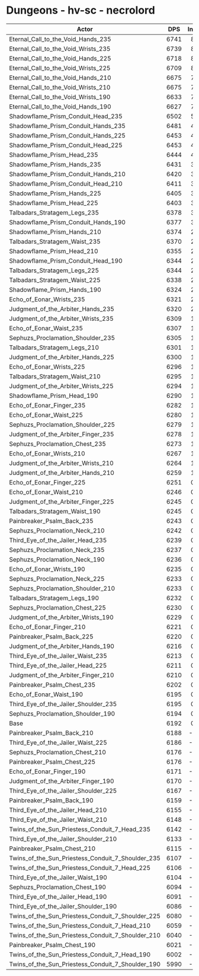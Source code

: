 # Dungeons - hv-sc - necrolord
| Actor | DPS | Increase |
|---|:---:|:---:|
|Eternal_Call_to_the_Void_Hands_235|6741|8.88%|
|Eternal_Call_to_the_Void_Wrists_235|6739|8.84%|
|Eternal_Call_to_the_Void_Hands_225|6718|8.50%|
|Eternal_Call_to_the_Void_Wrists_225|6709|8.36%|
|Eternal_Call_to_the_Void_Hands_210|6675|7.81%|
|Eternal_Call_to_the_Void_Wrists_210|6675|7.81%|
|Eternal_Call_to_the_Void_Wrists_190|6633|7.13%|
|Eternal_Call_to_the_Void_Hands_190|6627|7.03%|
|Shadowflame_Prism_Conduit_Head_235|6502|5.01%|
|Shadowflame_Prism_Conduit_Hands_235|6481|4.68%|
|Shadowflame_Prism_Conduit_Hands_225|6453|4.22%|
|Shadowflame_Prism_Conduit_Head_225|6453|4.22%|
|Shadowflame_Prism_Head_235|6444|4.08%|
|Shadowflame_Prism_Hands_235|6431|3.87%|
|Shadowflame_Prism_Conduit_Hands_210|6420|3.69%|
|Shadowflame_Prism_Conduit_Head_210|6411|3.55%|
|Shadowflame_Prism_Hands_225|6405|3.45%|
|Shadowflame_Prism_Head_225|6403|3.42%|
|Talbadars_Stratagem_Legs_235|6378|3.01%|
|Shadowflame_Prism_Conduit_Hands_190|6377|3.00%|
|Shadowflame_Prism_Hands_210|6374|2.95%|
|Talbadars_Stratagem_Waist_235|6370|2.88%|
|Shadowflame_Prism_Head_210|6355|2.64%|
|Shadowflame_Prism_Conduit_Head_190|6344|2.46%|
|Talbadars_Stratagem_Legs_225|6344|2.46%|
|Talbadars_Stratagem_Waist_225|6338|2.37%|
|Shadowflame_Prism_Hands_190|6324|2.14%|
|Echo_of_Eonar_Wrists_235|6321|2.09%|
|Judgment_of_the_Arbiter_Hands_235|6320|2.08%|
|Judgment_of_the_Arbiter_Wrists_235|6309|1.90%|
|Echo_of_Eonar_Waist_235|6307|1.87%|
|Sephuzs_Proclamation_Shoulder_235|6305|1.83%|
|Talbadars_Stratagem_Legs_210|6301|1.77%|
|Judgment_of_the_Arbiter_Hands_225|6300|1.75%|
|Echo_of_Eonar_Wrists_225|6296|1.69%|
|Talbadars_Stratagem_Waist_210|6295|1.67%|
|Judgment_of_the_Arbiter_Wrists_225|6294|1.66%|
|Shadowflame_Prism_Head_190|6290|1.59%|
|Echo_of_Eonar_Finger_235|6282|1.46%|
|Echo_of_Eonar_Waist_225|6280|1.43%|
|Sephuzs_Proclamation_Shoulder_225|6279|1.41%|
|Judgment_of_the_Arbiter_Finger_235|6278|1.40%|
|Sephuzs_Proclamation_Chest_235|6273|1.32%|
|Echo_of_Eonar_Wrists_210|6267|1.22%|
|Judgment_of_the_Arbiter_Wrists_210|6264|1.17%|
|Judgment_of_the_Arbiter_Hands_210|6259|1.09%|
|Echo_of_Eonar_Finger_225|6251|0.96%|
|Echo_of_Eonar_Waist_210|6246|0.88%|
|Judgment_of_the_Arbiter_Finger_225|6245|0.86%|
|Talbadars_Stratagem_Waist_190|6245|0.86%|
|Painbreaker_Psalm_Back_235|6243|0.83%|
|Sephuzs_Proclamation_Neck_210|6242|0.82%|
|Third_Eye_of_the_Jailer_Head_235|6239|0.77%|
|Sephuzs_Proclamation_Neck_235|6237|0.73%|
|Sephuzs_Proclamation_Neck_190|6236|0.72%|
|Echo_of_Eonar_Wrists_190|6235|0.70%|
|Sephuzs_Proclamation_Neck_225|6233|0.67%|
|Sephuzs_Proclamation_Shoulder_210|6233|0.67%|
|Talbadars_Stratagem_Legs_190|6232|0.65%|
|Sephuzs_Proclamation_Chest_225|6230|0.62%|
|Judgment_of_the_Arbiter_Wrists_190|6229|0.61%|
|Echo_of_Eonar_Finger_210|6221|0.48%|
|Painbreaker_Psalm_Back_225|6220|0.46%|
|Judgment_of_the_Arbiter_Hands_190|6216|0.40%|
|Third_Eye_of_the_Jailer_Waist_235|6213|0.35%|
|Third_Eye_of_the_Jailer_Head_225|6211|0.31%|
|Judgment_of_the_Arbiter_Finger_210|6210|0.30%|
|Painbreaker_Psalm_Chest_235|6202|0.17%|
|Echo_of_Eonar_Waist_190|6195|0.06%|
|Third_Eye_of_the_Jailer_Shoulder_235|6195|0.06%|
|Sephuzs_Proclamation_Shoulder_190|6194|0.04%|
|Base|6192|0.00%|
|Painbreaker_Psalm_Back_210|6188|-0.06%|
|Third_Eye_of_the_Jailer_Waist_225|6186|-0.09%|
|Sephuzs_Proclamation_Chest_210|6176|-0.25%|
|Painbreaker_Psalm_Chest_225|6176|-0.25%|
|Echo_of_Eonar_Finger_190|6171|-0.33%|
|Judgment_of_the_Arbiter_Finger_190|6170|-0.35%|
|Third_Eye_of_the_Jailer_Shoulder_225|6167|-0.40%|
|Painbreaker_Psalm_Back_190|6159|-0.52%|
|Third_Eye_of_the_Jailer_Head_210|6155|-0.59%|
|Third_Eye_of_the_Jailer_Waist_210|6148|-0.70%|
|Twins_of_the_Sun_Priestess_Conduit_7_Head_235|6142|-0.80%|
|Third_Eye_of_the_Jailer_Shoulder_210|6133|-0.94%|
|Painbreaker_Psalm_Chest_210|6115|-1.24%|
|Twins_of_the_Sun_Priestess_Conduit_7_Shoulder_235|6107|-1.36%|
|Twins_of_the_Sun_Priestess_Conduit_7_Head_225|6106|-1.38%|
|Third_Eye_of_the_Jailer_Waist_190|6104|-1.41%|
|Sephuzs_Proclamation_Chest_190|6094|-1.57%|
|Third_Eye_of_the_Jailer_Head_190|6091|-1.62%|
|Third_Eye_of_the_Jailer_Shoulder_190|6086|-1.70%|
|Twins_of_the_Sun_Priestess_Conduit_7_Shoulder_225|6080|-1.80%|
|Twins_of_the_Sun_Priestess_Conduit_7_Head_210|6059|-2.14%|
|Twins_of_the_Sun_Priestess_Conduit_7_Shoulder_210|6040|-2.45%|
|Painbreaker_Psalm_Chest_190|6021|-2.75%|
|Twins_of_the_Sun_Priestess_Conduit_7_Head_190|6002|-3.06%|
|Twins_of_the_Sun_Priestess_Conduit_7_Shoulder_190|5990|-3.25%|
